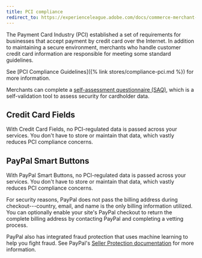 ```yaml
---
title: PCI compliance
redirect_to: https://experienceleague.adobe.com/docs/commerce-merchant-services/payment-services/security.html#pci-compliance
---
```


The Payment Card Industry (PCI) established a set of requirements for businesses that accept payment by credit card over the Internet. In addition to maintaining a secure environment, merchants who handle customer credit card information are responsible for meeting some standard guidelines.

See [PCI Compliance Guidelines]({% link stores/compliance-pci.md %}) for more information.

Merchants can complete a [self-assessment questionnaire (SAQ)](https://www.pcisecuritystandards.org/pci_security/completing_self_assessment), which is a self-validation tool to assess security for cardholder data.

## Credit Card Fields

With Credit Card Fields, no PCI-regulated data is passed across your services. You don't have to store or maintain that data, which vastly reduces PCI compliance concerns.

## PayPal Smart Buttons

With PayPal Smart Buttons, no PCI-regulated data is passed across your services. You don't have to store or maintain that data, which vastly reduces PCI compliance concerns.

For security reasons, PayPal does not pass the billing address during checkout---country, email, and name is the only billing information utilized. You can optionally enable your site's PayPal checkout to return the complete billing address by contacting PayPal and completing a vetting process.

PayPal also has integrated fraud protection that uses machine learning to help you fight fraud. See PayPal's [Seller Protection documentation](https://www.paypal.com/us/webapps/mpp/security/seller-protection) for more information.